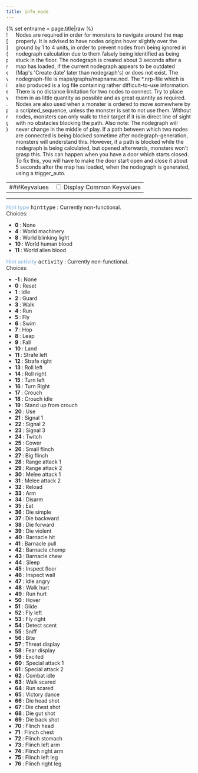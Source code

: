 ```yaml
---
title: info_node
---
```

<div>{% set entname = page.title|raw %}</div>
<div class="container previewimg">
<div class="columns">
<div class="imagepadding column col-auto" markdown="1">![](preview.png)</div>
<div class="column entityentry" markdown="1">Nodes are required in order for monsters to navigate around the map properly. It is advised to have nodes origins hover slightly over the ground by 1 to 4 units, in order to prevent nodes from being ignored in nodegraph calculation due to them falsely being identified as being stuck in the floor. The nodegraph is created about 3 seconds after a map has loaded, if the current nodegraph appears to be outdated (Map's 'Create date' later than nodegraph's) or does not exist. The nodegraph-file is maps/graphs/mapname.nod. The *.nrp-file which is also produced is a log file containing rather difficult-to-use information. There is no distance limitation for two nodes to connect. Try to place them in as little quantity as possible and as great quantity as required. Nodes are also used when a monster is ordered to move somewhere by a scripted_sequence, unless the monster is set to not use them. Without nodes, monsters can only walk to their target if it is in direct line of sight with no obstacles blocking the path. Also note: The nodegraph will never change in the middle of play. If a path between which two nodes are connected is being blocked sometime after nodegraph-generation, monsters will understand this. However, if a path is blocked while the nodegraph is being calculated, but opened afterwards, monsters won't grasp this. This can happen when you have a door which starts closed. To fix this, you will have to make the door start open and close it about 5 seconds after the map has loaded, when the nodegraph is generated, using a trigger_auto.</div>
</div>
</div>
<div>
<table class="titletable">
<tbody>
<tr>
<td markdown="1">###Keyvalues</td>
<td class="titletablecheck" id="checkboxandlabel"><input type="checkbox" id="displaycommon"><label for="displaycommon"> Display Common Keyvalues</label></input></td>
</tr>
</tbody>
</table>
<hr>
<div class="entityentry" markdown="1">
<span style="color:#9fc5e8;"><b>Hint type</b></span> <kbd  class="tooltip" data-tooltip="Choices">hinttype</kbd> :
Currently non-functional.
<div class="accordion">
<input type="checkbox" id="accordion-1" name="accordion-checkbox" hidden>
<label class="accordion-header" for="accordion-1">
<i class="icon icon-arrow-right mr-1"></i>
Choices:
</label>
<div class="accordion-body">
<ul>
<li><b>0 </b> : None</li>
<li><b>4 </b> : World machinery</li>
<li><b>8 </b> : World blinking light</li>
<li><b>10 </b> : World human blood</li>
<li><b>11 </b> : World alien blood</li>
</ul>
</div>
</div>
</div>
<div class="entityentry" markdown="1">
<span style="color:#9fc5e8;"><b>Hint activity</b></span> <kbd  class="tooltip" data-tooltip="Choices">activity</kbd> :
Currently non-functional.
<div class="accordion">
<input type="checkbox" id="accordion-2" name="accordion-checkbox" hidden>
<label class="accordion-header" for="accordion-2">
<i class="icon icon-arrow-right mr-1"></i>
Choices:
</label>
<div class="accordion-body">
<ul>
<li><b>-1 </b> : None</li>
<li><b>0 </b> : Reset</li>
<li><b>1 </b> : Idle</li>
<li><b>2 </b> : Guard</li>
<li><b>3 </b> : Walk</li>
<li><b>4 </b> : Run</li>
<li><b>5 </b> : Fly</li>
<li><b>6 </b> : Swim</li>
<li><b>7 </b> : Hop</li>
<li><b>8 </b> : Leap</li>
<li><b>9 </b> : Fall</li>
<li><b>10 </b> : Land</li>
<li><b>11 </b> : Strafe left</li>
<li><b>12 </b> : Strafe right</li>
<li><b>13 </b> : Roll left</li>
<li><b>14 </b> : Roll right</li>
<li><b>15 </b> : Turn left</li>
<li><b>16 </b> : Turn Right</li>
<li><b>17 </b> : Crouch</li>
<li><b>18 </b> : Crouch idle</li>
<li><b>19 </b> : Stand up from crouch</li>
<li><b>20 </b> : Use</li>
<li><b>21 </b> : Signal 1</li>
<li><b>22 </b> : Signal 2</li>
<li><b>23 </b> : Signal 3</li>
<li><b>24 </b> : Twitch</li>
<li><b>25 </b> : Cower</li>
<li><b>26 </b> : Small flinch</li>
<li><b>27 </b> : Big flinch</li>
<li><b>28 </b> : Range attack 1</li>
<li><b>29 </b> : Range attack 2</li>
<li><b>30 </b> : Melee attack 1</li>
<li><b>31 </b> : Melee attack 2</li>
<li><b>32 </b> : Reload</li>
<li><b>33 </b> : Arm</li>
<li><b>34 </b> : Disarm</li>
<li><b>35 </b> : Eat</li>
<li><b>36 </b> : Die simple</li>
<li><b>37 </b> : Die backward</li>
<li><b>38 </b> : Die forward</li>
<li><b>39 </b> : Die violent</li>
<li><b>40 </b> : Barnacle hit</li>
<li><b>41 </b> : Barnacle pull</li>
<li><b>42 </b> : Barnacle chomp</li>
<li><b>43 </b> : Barnacle chew</li>
<li><b>44 </b> : Sleep</li>
<li><b>45 </b> : Inspect floor</li>
<li><b>46 </b> : Inspect wall</li>
<li><b>47 </b> : Idle angry</li>
<li><b>48 </b> : Walk hurt</li>
<li><b>49 </b> : Run hurt</li>
<li><b>50 </b> : Hover</li>
<li><b>51 </b> : Glide</li>
<li><b>52 </b> : Fly left</li>
<li><b>53 </b> : Fly right</li>
<li><b>54 </b> : Detect scent</li>
<li><b>55 </b> : Sniff</li>
<li><b>56 </b> : Bite</li>
<li><b>57 </b> : Threat display</li>
<li><b>58 </b> : Fear display</li>
<li><b>59 </b> : Excited</li>
<li><b>60 </b> : Special attack 1</li>
<li><b>61 </b> : Special attack 2</li>
<li><b>62 </b> : Combat idle</li>
<li><b>63 </b> : Walk scared</li>
<li><b>64 </b> : Run scared</li>
<li><b>65 </b> : Victory dance</li>
<li><b>66 </b> : Die head shot</li>
<li><b>67 </b> : Die chest shot</li>
<li><b>68 </b> : Die gut shot</li>
<li><b>69 </b> : Die back shot</li>
<li><b>70 </b> : Flinch head</li>
<li><b>71 </b> : Flinch chest</li>
<li><b>72 </b> : Flinch stomach</li>
<li><b>73 </b> : Flinch left arm</li>
<li><b>74 </b> : Flinch right arm</li>
<li><b>75 </b> : Flinch left leg</li>
<li><b>76 </b> : Flinch right leg</li>
</ul>
</div>
</div>
</div>
</div>
